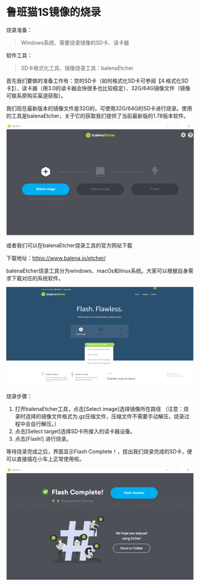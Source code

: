 # 鲁班猫1S镜像的烧录


烧录准备：

> Windows系统、需要烧录镜像的SD卡、读卡器	

软件工具：

> SD卡格式化工具、镜像烧录工具：balenaEtcher



首先我们要做的准备工作有：空的SD卡（如何格式化SD卡可参阅【4.格式化SD卡】）、读卡器（用3.0的读卡器会快很多也比较稳定）、32G/64G镜像文件（镜像可联系原购买渠道获取）。

我们现在最新版本的镜像文件是32G的，可使用32G/64G的SD卡进行烧录。使用的工具是balenaEtcher，关于它的获取我们提供了当前最新版的1.78版本软件。

![](p1shaoru.png)

或者我们可以在balenaEtcher烧录工具的官方网站下载

下载地址：https://www.balena.io/etcher/

balenaEtcher烧录工具分为windows、macOs和linux系统。大家可以根据自身需求下载对应的系统软件。

![](P2shaolu.png)

烧录步骤：

1. 打开balenaEtcher工具，点击[Select image]选择镜像所在路径 （注意：烧录时选择的镜像文件格式为.gz压缩文件，压缩文件不需要手动解压，烧录过程中会自行解压。）
2. 点击[Select target]选择SD卡所接入的读卡器设备。
3. 点击[Flash!] 进行烧录。



等待烧录完成之后，界面显示Flash Complete！，拔出我们烧录完成的SD卡，便可以直接插在小车上正常使用啦。

![](P3shaolu.png)